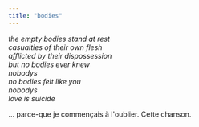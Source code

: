```yaml
---
title: "bodies"
---
```


_the empty bodies stand at rest  
casualties of their own flesh  
afflicted by their dispossession  
but no bodies ever knew  
nobodys  
no bodies felt like you  
nobodys  
love is suicide_

... parce-que je commençais à l'oublier. Cette chanson.

